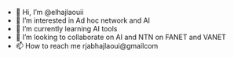 - 👋 Hi, I’m @elhajlaouii
- 👀 I’m interested in Ad hoc network and AI
- 🌱 I’m currently learning AI tools
- 💞️ I’m looking to collaborate on AI and NTN on FANET and VANET
- 📫 How to reach me rjabhajlaoui@gmailcom

<!---
elhajlaouii/elhajlaouii is a ✨ special ✨ repository because its `README.md` (this file) appears on your GitHub profile.
You can click the Preview link to take a look at your changes.
--->
